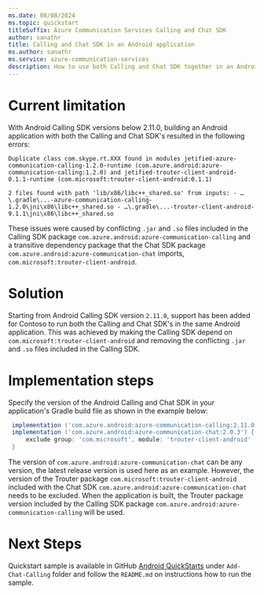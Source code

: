 ```yaml
---
ms.date: 08/08/2024
ms.topic: quickstart
titleSuffix: Azure Communication Services Calling and Chat SDK
author: sanathr
title: Calling and Chat SDK in an Android application
ms.author: sanathr
ms.service: azure-communication-services
description: How to use both Calling and Chat SDK together in an Android application.
---
```


# Current limitation

With Android Calling SDK versions below 2.11.0, building an Android application with both the Calling and Chat SDK's resulted in the following errors:

```
Duplicate class com.skype.rt.XXX found in modules jetified-azure-communication-calling-1.2.0-runtime (com.azure.android:azure-communication-calling:1.2.0) and jetified-trouter-client-android-0.1.1-runtime (com.microsoft:trouter-client-android:0.1.1)

2 files found with path 'lib/x86/libc++_shared.so' from inputs: - …\.gradle\...-azure-communication-calling-1.2.0\jni\x86\libc++_shared.so - …\.gradle\...-trouter-client-android-9.1.1\jni\x86\libc++_shared.so
```

These issues were caused by conflicting `.jar` and `.so` files included in the Calling SDK package `com.azure.android:azure-communication-calling` and a transitive dependency package that the Chat SDK package `com.azure.android:azure-communication-chat` imports, `com.microsoft:trouter-client-android`.

# Solution
Starting from Android Calling SDK version `2.11.0`, support has been added for Contoso to run both the Calling and Chat SDK's in the same Android application. This was achieved by making the Calling SDK depend on `com.microsoft:trouter-client-android` and removing the conflicting `.jar` and `.so` files included in the Calling SDK.

# Implementation steps

Specify the version of the Android Calling and Chat SDK in your application's Gradle build file as shown in the example below:

   ```gradle
    implementation ('com.azure.android:azure-communication-calling:2.11.0')
    implementation ('com.azure.android:azure-communication-chat:2.0.3') {
        exclude group: 'com.microsoft', module: 'trouter-client-android'
    }
   ```

The version of `com.azure.android:azure-communication-chat` can be any version, the latest release version is used here as an example. However, the version of the Trouter package `com.microsoft:trouter-client-android` included with the Chat SDK `com.azure.android:azure-communication-chat` needs to be excluded. When the application is built, the Trouter package version included by the Calling SDK package `com.azure.android:azure-communication-calling` will be used.

# Next Steps
Quickstart sample is available in GitHub [Android QuickStarts](https://github.com/Azure-Samples/communication-services-android-quickstarts.git) under `Add-Chat-Calling` folder and follow the `README.md` on instructions how to run the sample.
